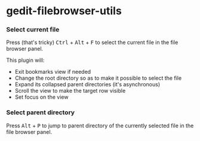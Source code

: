 # gedit-filebrowser-utils

### Select current file
Press (that's tricky) <kbd>Ctrl</kbd> + <kbd>Alt</kbd> + <kbd>F</kbd> to select the current file in the file browser panel.

This plugin will:
* Exit bookmarks view if needed
* Change the root directory so as to make it possible to select the file
* Expand its collapsed parent directories (it's asynchronous)
* Scroll the view to make the target row visible
* Set focus on the view

### Select parent directory
Press <kbd>Alt</kbd> + <kbd>P</kbd> to jump to parent directory of the currently selected file in the file browser panel.


